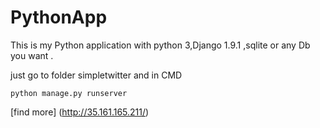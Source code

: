 # PythonApp

This is my Python application with python 3,Django 1.9.1 ,sqlite or any Db you want .

just go to folder simpletwitter
and in CMD
```
python manage.py runserver
```

[find more] (http://35.161.165.211/)
